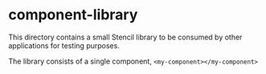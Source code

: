 # component-library

This directory contains a small Stencil library to be consumed by other applications for testing purposes.

The library consists of a single component, `<my-component></my-component>`